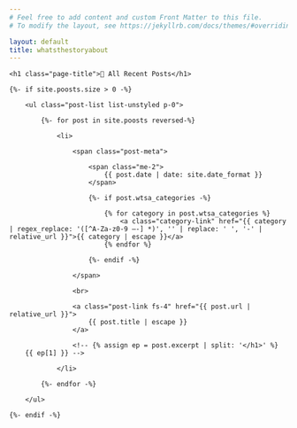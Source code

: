 ```yaml
---
# Feel free to add content and custom Front Matter to this file.
# To modify the layout, see https://jekyllrb.com/docs/themes/#overriding-theme-defaults

layout: default
title: whatsthestoryabout
---
```


<div class="home">

    <h1 class="page-title">🔄 All Recent Posts</h1>

    {%- if site.poosts.size > 0 -%}

        <ul class="post-list list-unstyled p-0">

            {%- for post in site.poosts reversed-%}

                <li>

                    <span class="post-meta">

                        <span class="me-2">
                            {{ post.date | date: site.date_format }}
                        </span>

                        {%- if post.wtsa_categories -%}

                            {% for category in post.wtsa_categories %}
                                <a class="category-link" href="{{ category | regex_replace: '([^A-Za-z0-9 –-] *)', '' | replace: ' ', '-' | relative_url }}">{{ category | escape }}</a>
                            {% endfor %}

                        {%- endif -%}

                    </span>

                    <br>

                    <a class="post-link fs-4" href="{{ post.url | relative_url }}">
                        {{ post.title | escape }}
                    </a>

                    <!-- {% assign ep = post.excerpt | split: '</h1>' %}
        {{ ep[1] }} -->

                </li>

            {%- endfor -%}

        </ul>

    {%- endif -%}

</div>

